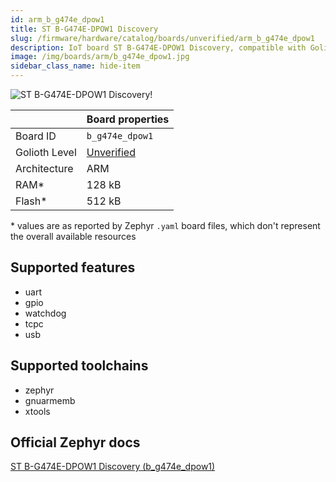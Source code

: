 ```yaml
---
id: arm_b_g474e_dpow1
title: ST B-G474E-DPOW1 Discovery
slug: /firmware/hardware/catalog/boards/unverified/arm_b_g474e_dpow1
description: IoT board ST B-G474E-DPOW1 Discovery, compatible with Golioth at unverified level.
image: /img/boards/arm/b_g474e_dpow1.jpg
sidebar_class_name: hide-item
---
```


[//]: # (This is an auto-generated file, do not edit! Changes to it will be lost upon re-generation)

![ST B-G474E-DPOW1 Discovery!](/img/boards/arm/b_g474e_dpow1.jpg "ST B-G474E-DPOW1 Discovery")

|                | Board properties     |
| -------------  | -------------------- |
| Board ID       | `b_g474e_dpow1` |
| Golioth Level  | [Unverified](/firmware/hardware#unverified-boards) |
| Architecture   | ARM |
| RAM*           | 128 kB |
| Flash*         | 512 kB |

\* values are as reported by Zephyr `.yaml` board files, which don't represent the overall available resources



## Supported features

* uart
* gpio
* watchdog
* tcpc
* usb

## Supported toolchains

* zephyr
* gnuarmemb
* xtools

## Official Zephyr docs

[ST B-G474E-DPOW1 Discovery (b_g474e_dpow1)](https://docs.zephyrproject.org/3.6.0/boards/arm/b_g474e_dpow1/doc/index.html)
